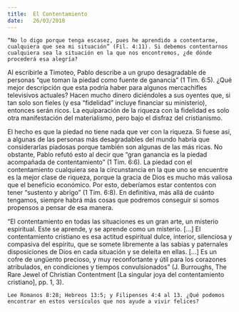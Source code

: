 ```yaml
---
title:  El Contentamiento
date:   26/03/2018
---
```


`“No lo digo porque tenga escasez, pues he aprendido a contentarme, cualquiera que sea mi situación” (Fil. 4:11). Si debemos contentarnos cualquiera sea la situación en la que nos encontremos, ¿de dónde procederá esa alegría?`

Al escribirle a Timoteo, Pablo describe a un grupo desagradable de personas “que toman la piedad como fuente de ganancia” (1 Tim. 6:5). ¿Qué mejor descripción que esta podría haber para algunos mercachifles televisivos actuales? Hacen mucho dinero diciéndoles a sus oyentes que, si tan solo son fieles (y esa “fidelidad” incluye financiar su ministerio), entonces serán ricos. La equiparación de la riqueza con la fidelidad es solo otra manifestación del materialismo, pero bajo el disfraz del cristianismo.

El hecho es que la piedad no tiene nada que ver con la riqueza. Si fuese así, a algunas de las personas más desagradables del mundo habría que considerarlas piadosas porque también son algunas de las más ricas. No obstante, Pablo refutó esto al decir que “gran ganancia es la piedad acompañada de contentamiento” (1 Tim. 6:6). La piedad con el contentamiento cualquiera sea la circunstancia en la que uno se encuentre es la mejor clase de riqueza, porque la gracia de Dios es mucho más valiosa que el beneficio económico. Por esto, deberíamos estar contentos con tener “sustento y abrigo” (1 Tim. 6:8). En definitiva, más allá de cuánto tengamos, siempre habrá más cosas que podremos conseguir si somos propensos a pensar de esa manera. 

“El contentamiento en todas las situaciones es un gran arte, un misterio espiritual. Este se aprende, y se aprende como un misterio. [...] El contentamiento cristiano es esa actitud espiritual dulce, interior, silenciosa y compasiva del espíritu, que se somete libremente a las sabias y paternales disposiciones de Dios en cada situación y se deleita en ellas. [...] Es un cofre de ungüento precioso, y muy reconfortante y útil para los corazones atribulados, en condiciones y tiempos convulsionados” (J. Burroughs, The Rare Jewel of Christian Contentment [La singular joya del contentamiento cristiano], pp. 1, 3).

`Lee Romanos 8:28; Hebreos 13:5; y Filipenses 4:4 al 13. ¿Qué podemos encontrar en estos versículos que nos ayude a vivir felices?`